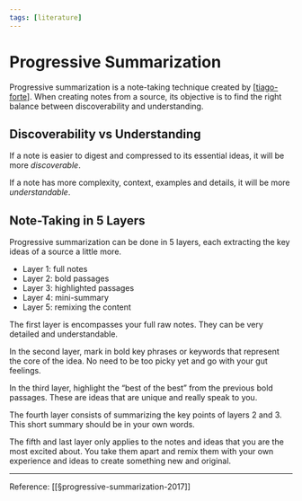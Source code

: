 ```yaml
---
tags: [literature]
---
```


# Progressive Summarization

Progressive summarization is a note-taking technique created by [[tiago-forte]]. When creating notes from a source, its objective is to find the right balance between discoverability and understanding.

## Discoverability vs Understanding

If a note is easier to digest and compressed to its essential ideas, it will be more *discoverable*.

If a note has more complexity, context, examples and details, it will be more *understandable*.

## Note-Taking in 5 Layers

Progressive summarization can be done in 5 layers, each extracting the key ideas of a source a little more.
- Layer 1: full notes
- Layer 2: bold passages
- Layer 3: highlighted passages
- Layer 4: mini-summary
- Layer 5: remixing the content

The first layer is encompasses your full raw notes. They can be very detailed and understandable.

In the second layer, mark in bold key phrases or keywords that represent the core of the idea. No need to be too picky yet and go with your gut feelings.

In the third layer, highlight the “best of the best” from the previous bold passages. These are ideas that are unique and really speak to you.

The fourth layer consists of summarizing the key points of layers 2 and 3. This short summary should be in your own words.

The fifth and last layer only applies to the notes and ideas that you are the most excited about. You take them apart and remix them with your own experience and ideas to create something new and original.

---
Reference: [[§progressive-summarization-2017]]

[//begin]: # "Autogenerated link references for markdown compatibility"
[tiago-forte]: ../6-people/tiago-forte "Tiago Forte"
[//end]: # "Autogenerated link references"